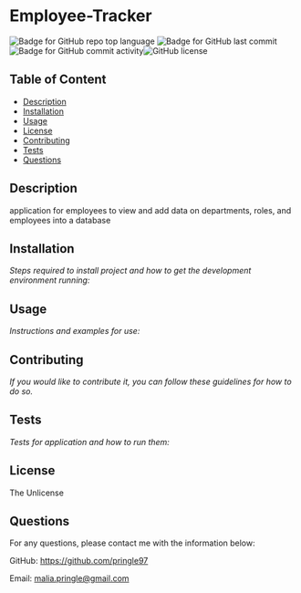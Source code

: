 

  # Employee-Tracker

  ![Badge for GitHub repo top language](https://img.shields.io/github/languages/top/pringle97/https://github.com/pringle97/Employee-Tracker?style=flat&logo=appveyor) ![Badge for GitHub last commit](https://img.shields.io/github/last-commit/pringle97/https://github.com/pringle97/Employee-Tracker?style=flat&logo=appveyor) ![Badge for GitHub commit activity](https://img.shields.io/github/commit-activity/w/pringle97/https://github.com/pringle97/Employee-Tracker?color=purple)![GitHub license](https://img.shields.io/badge/license-TheUnlicense-blue.svg)


  ## Table of Content

  - [Description](#description)
  - [Installation](#installation)
  - [Usage](#usage)
  - [License](#license)
  - [Contributing](#contributing)
  - [Tests](#tests)
  - [Questions](#questions)


  ## Description
  application for employees to view and add data on departments, roles, and employees into a database

  ## Installation

  *Steps required to install project and how to get the development environment running:*

  

  ## Usage

  *Instructions and examples for use:*

  

  ## Contributing

  *If you would like to contribute it, you can follow these guidelines for how to do so.*

  

  ## Tests

  *Tests for application and how to run them:*

  

  ## License

  The Unlicense

  ## Questions

  For any questions, please contact me with the information below:

  GitHub: https://github.com/pringle97

  Email: malia.pringle@gmail.com
